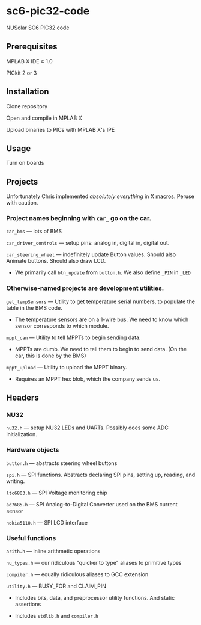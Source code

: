 sc6-pic32-code
==============

NUSolar SC6 PIC32 code


Prerequisites
----
MPLAB X IDE ≥ 1.0

PICkit 2 or 3


Installation
----
Clone repository

Open and compile in MPLAB X

Upload binaries to PICs with MPLAB X's IPE


Usage
----
Turn on boards

Projects
----

Unfortunately Chris implemented <i>absolutely everything</i> in
<a href="http://en.wikipedia.org/wiki/X_Macro">X macros</a>.
Peruse with caution.

### Project names beginning with `car_` go on the car.

`car_bms` — lots of BMS

`car_driver_controls` — setup pins: analog in, digital in, digital out.

`car_steering_wheel` — indefinitely update Button values. Should also Animate buttons. Should also draw LCD.

* We primarily call `btn_update` from `button.h`. We also define `_PIN` in `_LED`

### Otherwise-named projects are development utilities.

`get_tempSensors` — Utility to get temperature serial numbers, to populate the table in the BMS code.

* The temperature sensors are on a 1-wire bus. We need to know which sensor corresponds to which module.

`mppt_can` — Utility to tell MPPTs to begin sending data.

* MPPTs are dumb. We need to tell them to begin to send data. (On the car, this is done by the BMS)

`mppt_upload` — Utility to upload the MPPT binary.

* Requires an MPPT hex blob, which the company sends us.

Headers
----

### NU32

`nu32.h` — setup NU32 LEDs and UARTs. Possibly does some ADC initialization.

### Hardware objects

`button.h` — abstracts steering wheel buttons

`spi.h` — SPI functions. Abstracts declaring SPI pins, setting up, reading, and writing.

`ltc6803.h` — SPI Voltage monitoring chip

 `ad7685.h` — SPI Analog-to-Digital Converter used on the BMS current sensor

 `nokia5110.h` — SPI LCD interface


### Useful functions

`arith.h` — inline arithmetic operations

`nu_types.h` — our ridiculous "quicker to type" aliases to primitive types

`compiler.h` — equally ridiculous aliases to GCC extension

`utility.h` — BUSY_FOR and CLAIM_PIN

* Includes bits, data, and preprocessor utility functions. And static assertions

* Includes `stdlib.h` and `compiler.h`



